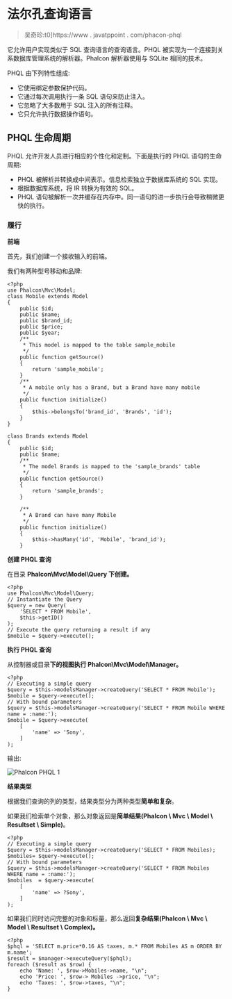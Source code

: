 # 法尔孔查询语言

> 吴奇珍:t0]https://www . javatppoint . com/phacon-phql

它允许用户实现类似于 SQL 查询语言的查询语言。PHQL 被实现为一个连接到关系数据库管理系统的解析器。Phalcon 解析器使用与 SQLite 相同的技术。

PHQL 由下列特性组成:

*   它使用绑定参数保护代码。
*   它通过每次调用执行一条 SQL 语句来防止注入。
*   它忽略了大多数用于 SQL 注入的所有注释。
*   它只允许执行数据操作语句。

## PHQL 生命周期

PHQL 允许开发人员进行相应的个性化和定制。下面是执行的 PHQL 语句的生命周期:

*   PHQL 被解析并转换成中间表示。信息检索独立于数据库系统的 SQL 实现。
*   根据数据库系统，将 IR 转换为有效的 SQL。
*   PHQL 语句被解析一次并缓存在内存中。同一语句的进一步执行会导致稍微更快的执行。

### 履行

**前端**

首先，我们创建一个接收输入的前端。

我们有两种型号移动和品牌:

```
<?php
use Phalcon\Mvc\Model;
class Mobile extends Model
{
    public $id;
    public $name;
    public $brand_id;
    public $price;
    public $year;
    /**
     * This model is mapped to the table sample_mobile
     */
    public function getSource()
    {
        return 'sample_mobile';
    }
    /**
     * A mobile only has a Brand, but a Brand have many mobile
     */
    public function initialize()
    {
        $this->belongsTo('brand_id', 'Brands', 'id');
    }
}

class Brands extends Model
{
    public $id;
    public $name;
    /**
     * The model Brands is mapped to the 'sample_brands' table
     */
    public function getSource()
    {
        return 'sample_brands';
    }

    /**
     * A Brand can have many Mobile
     */
    public function initialize()
    {
        $this->hasMany('id', 'Mobile', 'brand_id');
    }

```

**创建 PHQL 查询**

在目录 **Phalcon\Mvc\Model\Query 下创建。**

```
<?php
use Phalcon\Mvc\Model\Query;
// Instantiate the Query
$query = new Query(
    'SELECT * FROM Mobile',
    $this->getID()
);
// Execute the query returning a result if any
$mobile = $query->execute();

```

**执行 PHQL 查询**

从控制器或目录**下的视图执行 Phalcon\Mvc\Model\Manager。**

```
<?php
// Executing a simple query
$query = $this->modelsManager->createQuery('SELECT * FROM Mobile');
$mobile = $query->execute();
// With bound parameters
$query = $this->modelsManager->createQuery('SELECT * FROM Mobile WHERE name = :name:');
$mobile = $query->execute(
    [
        'name' => 'Sony',
    ]
);

```

输出:

![Phalcon PHQL 1](../Images/9806af4c83a89f32e9f8468f8af5bc40.png)

**结果类型**

根据我们查询的列的类型，结果类型分为两种类型**简单和复杂**。

如果我们检索单个对象，那么对象返回是**简单结果(Phalcon \ Mvc \ Model \ Resultset \ Simple)**。

```
<?php
// Executing a simple query
$query = $this->modelsManager->createQuery('SELECT * FROM Mobiles);
$mobiles= $query->execute();
// With bound parameters
$query = $this->modelsManager->createQuery('SELECT * FROM Mobiles WHERE name = :name:');
$mobiles  = $query->execute(
    [
        'name' => ?Sony',
    ]
);

```

如果我们同时访问完整的对象和标量，那么返回**复杂结果(Phalcon \ Mvc \ Model \ Resultset \ Complex)。**

```
<?php
$phql = 'SELECT m.price*0.16 AS taxes, m.* FROM Mobiles AS m ORDER BY m.name';
$result = $manager->executeQuery($phql);
foreach ($result as $row) {
    echo 'Name: ', $row->Mobiles->name, "\n";
    echo 'Price: ', $row-> Mobiles ->price, "\n";
    echo 'Taxes: ', $row->taxes, "\n";
} 

```